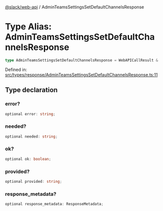 [@slack/web-api](../index.md) / AdminTeamsSettingsSetDefaultChannelsResponse

# Type Alias: AdminTeamsSettingsSetDefaultChannelsResponse

```ts
type AdminTeamsSettingsSetDefaultChannelsResponse = WebAPICallResult & object;
```

Defined in: [src/types/response/AdminTeamsSettingsSetDefaultChannelsResponse.ts:11](https://github.com/slackapi/node-slack-sdk/blob/main/packages/web-api/src/types/response/AdminTeamsSettingsSetDefaultChannelsResponse.ts#L11)

## Type declaration

### error?

```ts
optional error: string;
```

### needed?

```ts
optional needed: string;
```

### ok?

```ts
optional ok: boolean;
```

### provided?

```ts
optional provided: string;
```

### response\_metadata?

```ts
optional response_metadata: ResponseMetadata;
```

